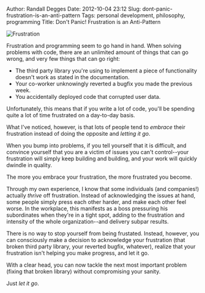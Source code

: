 Author: Randall Degges
Date: 2012-10-04 23:12
Slug: dont-panic-frustration-is-an-anti-pattern
Tags: personal development, philosophy, programming
Title: Don't Panic! Frustration is an Anti-Pattern


![Frustration][]

Frustration and programming seem to go hand in hand. When solving problems with
code, there are an unlimited amount of things that can go wrong, and very few
things that can go right:

-   The third party library you're using to implement a piece of functionality
    doesn't work as stated in the documentation.
-   Your co-worker unknowingly reverted a bugfix you made the previous week.
-   You accidentally deployed code that corrupted user data.

Unfortunately, this means that if you write a lot of code, you'll be spending
quite a lot of time frustrated on a day-to-day basis.

What I've noticed, however, is that lots of people tend to *embrace* their
frustration instead of doing the opposite and *letting it go*.

When you bump into problems, if you tell yourself that it is difficult, and
convince yourself that you are a victim of issues you can't control--your
frustration will simply keep building and building, and your work will quickly
dwindle in quality.

The more you embrace your frustration, the more frustrated you become.

Through my own experience, I know that some individuals (and companies!)
actually *thrive* off frustration. Instead of acknowledging the issues at hand,
some people simply press each other harder, and make each other feel worse. In
the workplace, this manifests as a boss pressuring his subordinates when they're
in a tight spot, adding to the frustration and intensity of the whole
organization--and delivery subpar results.

There is no way to stop yourself from being frustated. Instead, however, you
can consciously make a decision to acknowledge your frustration (that broken
third party library, your reverted bugfix, whatever), realize that your
frustration isn't helping you make progress, and let it go.

With a clear head, you can now tackle the next most important problem (fixing
that broken library) without compromising your sanity.

Just *let it go*.


  [Frustration]: http://getfile9.posterous.com/getfile/files.posterous.com/temp-2012-10-04/HdwuyjeaxavAizauwckkjBbFtxjpGEmtEaawypcFoGeeslJztjDxblgCGuvk/frustration.gif.scaled696.gif
